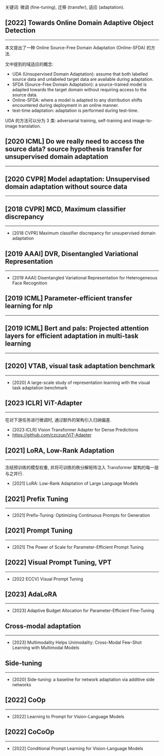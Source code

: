 关键词: 微调 (fine-tuning), 迁移 (transfer), 适应 (adaptation).

## [2022] Towards Online Domain Adaptive Object Detection
---
本文提出了一种 Online Source-Free Domain Adaptation (Online-SFDA) 的方法.

文中提到的域适应的概念:
- UDA (Unsupervised Domain Adaptation): assume that both labelled source data and unlabeled target data are available during adaptation.
- SFDA (Source-Free Domain Adaptation): a source-trained model is adapted towards the target domain without requiring access to the source data.
- Online-SFDA: where a model is adapted to any distribution shifts encountered during deployment in an online manner.
- test-time adaptation: adaptation is performed during test-time.

UDA 的方法可以分为 3 类: adversarial training, self-training and image-to-image translation.


## [2020 ICML] Do we really need to access the source data? source hypothesis transfer for unsupervised domain adaptation
----

## [2020 CVPR] Model adaptation: Unsupervised domain adaptation without source data
----

## [2018 CVPR] MCD, Maximum classifier discrepancy
----
- [2018 CVPR] Maximum classifier discrepancy for unsupervised domain adaptation

## [2019 AAAI] DVR, Disentangled Variational Representation
----
- [2019 AAAI] Disentangled Variational Representation for Heterogeneous Face Recognition

## [2019 ICML] Parameter-efficient transfer learning for nlp
----

## [2019 ICML] Bert and pals: Projected attention layers for efficient adaptation in multi-task learning
----

## [2020] VTAB, visual task adaptation benchmark
----
- [2020] A large-scale study of representation learning with the visual task adaptation benchmark

## [2023 ICLR] ViT-Adapter
----
在对下游任务进行微调时, 通过额外的架构引入归纳偏差.

- [2023 ICLR] Vision Transformer Adapter for Dense Predictions
- https://github.com/czczup/ViT-Adapter

## [2021] LoRA, Low-Rank Adaptation
----
冻结预训练的模型权重, 并将可训练的秩分解矩阵注入 Transformer 架构的每一层与之并行.

- [2021] LoRA: Low-Rank Adaptation of Large Language Models

## [2021] Prefix Tuning
----
- [2021] Prefix-Tuning: Optimizing Continuous Prompts for Generation

## [2021] Prompt Tuning
----
- [2021] The Power of Scale for Parameter-Efficient Prompt Tuning

## [2022] Visual Prompt Tuning, VPT
----
- [2022 ECCV] Visual Prompt Tuning

## [2023] AdaLoRA
----
- [2023] Adaptive Budget Allocation for Parameter-Efficient Fine-Tuning

## Cross-modal adaptation
----
- [2023] Multimodality Helps Unimodality: Cross-Modal Few-Shot Learning with Multimodal Models

## Side-tuning
---
- [2020] Side-tuning: a baseline for network adaptation via additive side networks

## [2022] CoOp
----
- [2022] Learning to Prompt for Vision-Language Models

## [2022] CoCoOp
---
- [2022] Conditional Prompt Learning for Vision-Language Models

